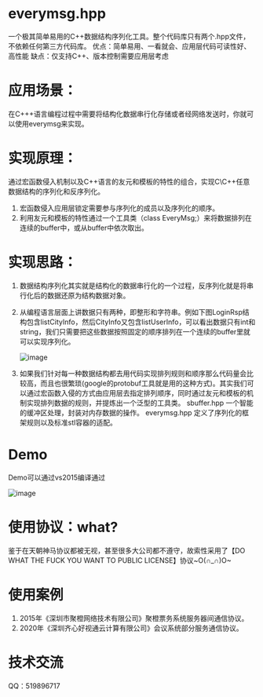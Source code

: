# everymsg.hpp
一个极其简单易用的C++数据结构序列化工具。整个代码库只有两个.hpp文件，不依赖任何第三方代码库。
优点：简单易用、一看就会、应用层代码可读性好、高性能
缺点：仅支持C++、版本控制需要应用层考虑


# 应用场景：
在C+++语言编程过程中需要将结构化数据串行化存储或者经网络发送时，你就可以使用everymsg来实现。


# 实现原理：
通过宏函数侵入机制以及C++语言的友元和模板的特性的组合，实现C\C++任意数据结构的序列化和反序列化。
1. 宏函数侵入应用层锁定需要参与序列化的成员以及序列化的顺序。
2. 利用友元和模板的特性通过一个工具类（class EveryMsg;）来将数据排列在连续的buffer中，或从buffer中依次取出。


# 实现思路：
1. 数据结构序列化其实就是结构化的数据串行化的一个过程，反序列化就是将串行化后的数据还原为结构数据对象。
2. 从编程语言层面上讲数据只有两种，即整形和字符串。例如下图LoginRsp结构包含listCityInfo，然后CityInfo又包含listUserInfo，可以看出数据只有int和string，我们只需要把这些数据按照固定的顺序排列在一个连续的buffer里就可以实现序列化。

   ![image](https://user-images.githubusercontent.com/84183800/127149514-e73d3156-245d-4e9e-af11-dee455ecad1e.png)
   
3. 如果我们针对每一种数据结构都去用代码实现排列规则和顺序那么代码量会比较高，而且也很繁琐(google的protobuf工具就是用的这种方式)。其实我们可以通过宏函数入侵的方式由应用层去指定排列顺序，同时通过友元和模板的机制实现排列数据的规则，并提炼出一个泛型的工具类。
   sbuffer.hpp 一个智能的缓冲区处理，封装对内存数据的操作。
   everymsg.hpp 定义了序列化的框架规则以及标准stl容器的适配。
   
# Demo
  Demo可以通过vs2015编译通过
  
  ![image](https://user-images.githubusercontent.com/84183800/127163222-abcec2e6-4674-471f-9b72-76ad7bd9fb0b.png)
  
  
# 使用协议：what?
  鉴于在天朝神马协议都被无视，甚至很多大公司都不遵守，故索性采用了【DO WHAT THE FUCK YOU WANT TO PUBLIC LICENSE】协议~O(∩_∩)O~
  
  
# 使用案例
1. 2015年《深圳市聚橙网络技术有限公司》聚橙票务系统服务器间通信协议。
2. 2020年《深圳齐心好视通云计算有限公司》会议系统部分服务通信协议。

# 技术交流
  QQ：519896717
  

